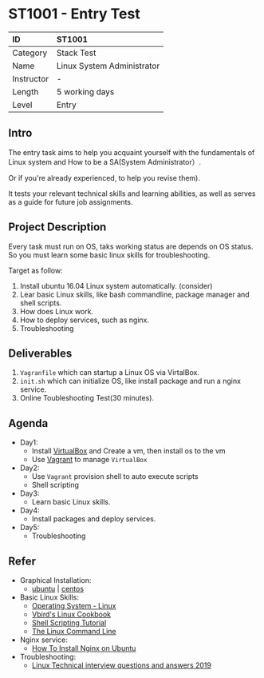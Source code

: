 # ST1001 - Entry Test

| ID            | ST1001                           |
| :--------     | :-----                          |
| Category      | Stack Test
| Name          | Linux System Administrator      |
| Instructor    | -                               | 
| Length        | 5 working days                  |
| Level         | Entry                           |

## Intro
The entry task aims to help you acquaint yourself with the fundamentals of Linux system and How to be a SA(System Administrator）.

Or if you're already experienced, to help you revise them).

 It tests your relevant technical skills and learning abilities, as well as serves as a guide for future job assignments.

## Project Description

Every task must run on OS, taks working status are depends on OS status. So you must learn some basic linux skills for troubleshooting.

Target as follow:
1. Install ubuntu 16.04 Linux system automatically. (consider)
2. Lear basic Linux skills, like bash commandline, package manager and shell scripts.
3. How does Linux work.
4. How to deploy services, such as nginx.
5. Troubleshooting

## Deliverables
1. `Vagranfile` which can startup a Linux OS via VirtalBox.
2. `init.sh` which can initialize OS, like install package and run a nginx service.
3. Online Toubleshooting Test(30 minutes).

## Agenda
- Day1: 
    - Install [VirtualBox](https://www.virtualbox.org/) and Create a vm, then install os to the vm
    - Use [Vagrant](https://www.vagrantup.com/intro/getting-started/index.html) to manage `VirtualBox`
- Day2:
    - Use `Vagrant` provision shell to auto execute scripts
    - Shell scripting
- Day3:
    - Learn basic Linux skills.
- Day4:
    - Install packages and deploy services.
- Day5:
    - Troubleshooting

## Refer
- Graphical Installation:
    - [ubuntu](https://tutorials.ubuntu.com/tutorial/tutorial-install-ubuntu-desktop#0) | [centos](https://access.redhat.com/documentation/en-us/red_hat_enterprise_linux/7/html/installation_guide/chap-getting-started#sect-graphical-installation)
- Basic Linux Skills:
    - [Operating System - Linux](https://www.tutorialspoint.com/operating_system/os_linux.htm)
    - [Vbird's Linux Cookbook](http://cn.linux.vbird.org/linux_basic/linux_basic.php)
    - [Shell Scripting Tutorial](https://www.tutorialspoint.com/unix/shell_scripting.htm)
    - [The Linux Command Line](http://linuxcommand.org/index.php)
- Nginx service:
    - [How To Install Nginx on Ubuntu](https://www.digitalocean.com/community/tutorials/how-to-install-nginx-on-ubuntu-18-04-quickstart)
- Troubleshooting:
    - [Linux Technical interview questions and answers 2019](https://www.udemy.com/linux-technical-interview-questions-and-answers/)

